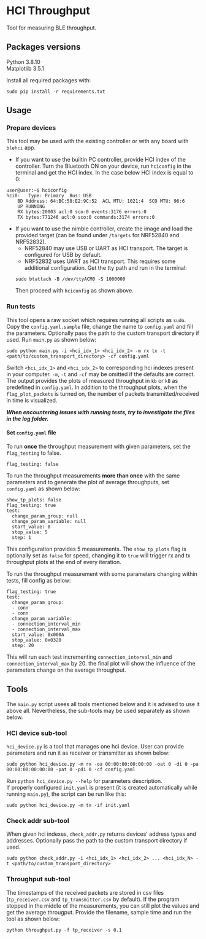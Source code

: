 # HCI Throughput

Tool for measuring BLE throughput.

## Packages versions
Python 3.8.10 \
Matplotlib 3.5.1

Install all required packages with: 
```
sudo pip install -r requirements.txt
```

## Usage
### Prepare devices
This tool may be used with the existing controller or with any board with ```blehci``` app.

  - If you want to use the builtin PC controller, provide HCI index of the controller. Turn the Bluetooth ON on your device, run ```hciconfig``` in the terminal and get the HCI index. In the case below HCI index is equal to 0:

```
user@user:~$ hciconfig
hci0:	Type: Primary  Bus: USB
	BD Address: 64:BC:58:E2:9C:52  ACL MTU: 1021:4  SCO MTU: 96:6
	UP RUNNING 
	RX bytes:20003 acl:0 sco:0 events:3176 errors:0
	TX bytes:771246 acl:0 sco:0 commands:3174 errors:0
```

  - If you want to use the nimble controller, create the image and load the provided target (can be found under ```/targets``` for NRF52840 and NRF52832). 
    - NRF52840 may use USB or UART as HCI transport. The target is configured for USB by default.
    - NRF52832 uses UART as HCI transport. This requires some additional configuration. Get the tty path and run in the terminal:
    ```
    sudo btattach -B /dev/ttyACM0 -S 1000000
    ```
    Then proceed with ```hciconfig``` as shown above.

### Run tests


This tool opens a raw socket which requires running all scripts as ```sudo```. Copy the ```config.yaml.sample``` file, change the name to ```config.yaml``` and fill the parameters. 
Optionally pass the path to the custom transport directory if used. Run ```main.py``` as shown below:
```
sudo python main.py -i <hci_idx_1> <hci_idx_2> -m rx tx -t <path/to/custom_transport_directory> -cf config.yaml
```
Switch ```<hci_idx_1>``` and ```<hci_idx_2>``` to corresponding hci indexes present in your computer. ```-m```, ```-t``` and ```-cf``` may be omitted if the defaults are correct. \
The output provides the plots of measured throughput in ```kb``` or ```kB``` as predefined in ```config.yaml```. In addition to the throughput plots, when the ```flag_plot_packets``` is turned on, the number of packets transmitted/received in time is visualized.

**_When encountering issues with running tests, try to investigate the files in the log folder._**

#### Set ```config.yaml``` file
To run **once** the throughput measurement with given parameters, set the ```flag_testing``` to false.
```
flag_testing: false
```

To run the throughput measurements **more than once** with the same parameters and to generate the plot of average throughputs, set ```config.yaml``` as shown below:
```
show_tp_plots: false
flag_testing: true
test:
  change_param_group: null
  change_param_variable: null
  start_value: 0
  stop_value: 5
  step: 1
```
This configuration provides 5 measurements. The ```show_tp_plots``` flag is optionally set as ```false``` for speed, changing it to ```true``` will trigger rx and tx throughput plots at the end of every iteration.

To run the throughput measurement with some parameters changing within tests, fill config as below:
```
flag_testing: true
test:
  change_param_group:
  - conn
  - conn
  change_param_variable:
  - connection_interval_min
  - connection_interval_max
  start_value: 0x000A
  stop_value: 0x0320
  step: 20
```
This will run each test incrementing ```connection_interval_min``` and ```connection_interval_max``` by 20. the final plot will show the influence of the parameters change on the average throughput.

## Tools
The ```main.py``` script usees all tools mentioned below and it is advised to use it above all. Nevertheless, the sub-tools may be used separately as shown below.

### HCI device sub-tool
```hci_device.py``` is a tool that manages one hci device. User can provide parameters and run it as receiver or transmitter as shown below:
```
sudo python hci_device.py -m rx -oa 00:00:00:00:00:00 -oat 0 -di 0 -pa 00:00:00:00:00:00 -pat 0 -pdi 0 -cf config.yaml
```
Run ```python hci_device.py --help``` for parameters description. \
If properly configured ```init.yaml``` is present (it is created automatically while running ```main.py```), the script can be run like this:

```
sudo python hci_device.py -m tx -if init.yaml
```

### Check addr sub-tool
When given hci indexes, ```check_addr.py``` returns devices' address types and addresses. Optionally pass the path to the custom transport directory if used.
```
sudo python check_addr.py -i <hci_idx_1> <hci_idx_2> ... <hci_idx_N> -t <path/to/custom_transport_directory>
```

### Throughput sub-tool
The timestamps of the received packets are stored in csv files (```tp_receiver.csv``` and ```tp_transmitter.csv``` by default). If the program stopped in the middle of the measurements, you can still plot the values and get the average througput. Provide the filename, sample time and run the tool as shown below:
```
python throughput.py -f tp_receiver -s 0.1
```
